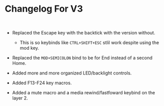 # Changelog For V3

<br>

- Replaced the Escape key with the backtick with the version without.
    - This is so keybinds like `CTRL+SHIFT+ESC` stlil work despite using the mod key.

- Replaced the `MOD+SEMICOLON` bind to be for End instead of a second Home.

- Added more and more organized LED/backlight controls.

- Added F13-F24 key macros.

- Added a mute macro and a media rewind/fastfoward keybind on the layer 2.
